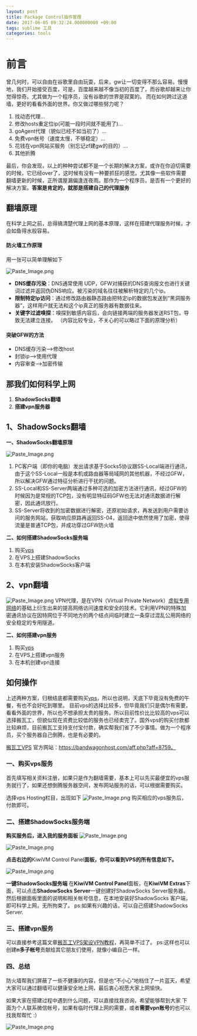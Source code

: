 ```yaml
---
layout: post
title: Package Control插件管理
date: 2017-06-05 09:32:24.000000000 +09:00
tags: sublime 工具
categories: tools
---
```


# 前言

曾几何时，可以自由在谷歌里自由玩耍，后来，gw让一切变得不那么容易。慢慢地，我们开始接受百度，可是，百度越来越不像当初的百度了，而谷歌却越来让你觉得惊奇。尤其做为一个程序员，没有谷歌的世界是寂寞的。
而在如何跨过这道墙，更好的看看外面的世界。你又做过哪些努力呢？
1. 找动态代理...
2. 修改hosts重定位ip(可能一段时间就不能用了)...
3. goAgent代理（貌似已经不如当初了）...
4. 免费vpn帐号（速度太慢，不够稳定）...
5. 花钱在vpn网站买服务（别忘记zf建gw的目的）...
6. 其他折腾

最后，你会发现，以上的种种尝试都不是一个长期的解决方案，或许在你迫切需要的时候，它已经over了，这时候有没有一种要抓狂的感觉。尤其像一些软件需要翻墙更新的时候，正所谓屋漏偏逢连夜雨。那作为一个程序员，是否有一个更好的解决方案。**答案是肯定的，就那是搭建自己的代理服务**

## 翻墙原理
在科学上网之前，总得搞清楚代理上网的基本原理，这样在搭建代理服务时候，才会如鱼得水般容易。
#### 防火墙工作原理
用一张可以简单理解如下

![Paste_Image.png](http://upload-images.jianshu.io/upload_images/2159256-435930deecaff5bd.png?imageMogr2/auto-orient/strip%7CimageView2/2/w/1240)
- **DNS缓存污染**：DNS通常使用 UDP，GFW对捕获的DNS查询报文也进行关键词过滤并返回伪DNS响应。被污染的域名往往被解析特定的几个ip。
- **限制特定Ip访问**：通过修改路由器静态路由把特定ip的数据包发送到“黑洞服务器”，这样用户就无法和这个ip真正的服务器有数据往来。
- **关键字过滤嗅探**：嗅探到敏感内容后，会向链接两端的服务器发送RST包，导致无法建立连接。
（内容比较专业，不关心的可以略过下面的原理分析）

#### 突破GFW的方法
- DNS缓存污染—->修改host
- 封锁ip—->使用代理
- 内容审查—->加密传输

## 那我们如何科学上网
1. **ShadowSocks翻墙**
2. **搭建vpn服务器**


## 1、**ShadowSocks翻墙**
**一、ShadowSocks翻墙原理**

![Paste_Image.png](http://upload-images.jianshu.io/upload_images/2159256-bd93ae4bb4bdac61.png?imageMogr2/auto-orient/strip%7CimageView2/2/w/1240)
1. PC客户端（即你的电脑）发出请求基于Socks5协议跟SS-Local端进行通讯，由于这个SS-Local一般是本机或路由器等局域网的其他机器，不经过GFW，所以解决GFW通过特征分析进行干扰的问题。
2. SS-Local和SS-Server两端通过多种可选的加密方法进行通讯，经过GFW的时候因为是常规的TCP包，没有明显特征码GFW也无法对通讯数据进行解密，因此通讯放行。
3. SS-Server将收到的加密数据进行解密，还原初始请求，再发送到用户需要访问的服务网站，获取响应原路再返回SS-04，返回途中依然使用了加密，使得流量是普通TCP包，并成功穿过GFW防火墙

**二、如何搭建ShadowSocks服务端**
1. 购买[vps](http://baike.baidu.com/item/VPS)
2. 在VPS上搭建ShadowSocks
3. 在本机安装ShadowSocks客户端

## 2、**vpn翻墙**

![Paste_Image.png](http://upload-images.jianshu.io/upload_images/2159256-49d49397f0cc0854.png?imageMogr2/auto-orient/strip%7CimageView2/2/w/1240)
VPN代理，是在VPN（Virtual Private Network）[虚拟专用网络](http://baike.baidu.com/view/480950.htm)的基础上衍生出来的提高网络访问速度和安全的技术。它利用VPN的特殊加密通讯协议在因特网位于不同地方的两个结点间临时建立一条穿过混乱公用网络的安全稳定的专用隧道。

**二、如何搭建vpn服务**
1. 购买[vps](http://baike.baidu.com/item/VPS)
2. 在VPS上搭建vpn服务
3. 在本机创建vpn连接

## 如何操作
上述两种方案，归根结底都需要购买[vps](http://baike.baidu.com/item/VPS)，所以也说明，天底下毕竟没有免费的午餐，有也不会好吃到哪里。
目前vps的选择比较多，但毕竟我们只是偶尔有需要，看看外面的世界，所以也不想承担太贵的服务。所以目前性价比比较高的vps可以选择搬瓦工，但貌似现在资费比较低的服务也已经卖完了。国外vps的购买付款都比较麻烦，目前搬瓦工支持支付宝付款，确实帮我们省了不少事情。做为一个程序员，买个服务器自己倒腾，也是有必要的。

[搬瓦工VPS](https://bandwagonhost.com/aff.php?aff=8759) 官方网站：https://bandwagonhost.com/aff.php?aff=8759。


### 一、购买vps服务
首先填写相关资料注册，如果只是作为翻墙需要，基本上可以先买最便宜的vps服务就行了，如果还想倒腾服务器空间，发布网站服务的话，可以根据需要购买。

选择vps Hosting栏目，出现如下
![Paste_Image.png](http://upload-images.jianshu.io/upload_images/2159256-80099c4b5d75a15d.png?imageMogr2/auto-orient/strip%7CimageView2/2/w/1240)
购买相应的vps服务后，付款即可。

### 二、搭建ShadowSocks服务端
**购买服务后，进入我的服务面板**
![Paste_Image.png](http://upload-images.jianshu.io/upload_images/2159256-250275af54cc9066.png?imageMogr2/auto-orient/strip%7CimageView2/2/w/1240)

![Paste_Image.png](http://upload-images.jianshu.io/upload_images/2159256-417bef27e33b3556.png?imageMogr2/auto-orient/strip%7CimageView2/2/w/1240)

**点击右边的**KiwiVM Control Panel**面板，你可以看到VPS的所有信息如下。**

![Paste_Image.png](http://upload-images.jianshu.io/upload_images/2159256-7774f424ba65ad15.png?imageMogr2/auto-orient/strip%7CimageView2/2/w/1240)

 **一键ShadowSocks服务端**
在**KiwiVM Control Panel**面板，在**KiwiVM Extras**下面，可以点击**ShadowSocks Server**一键创建好ShadowSocks Server服务器。然后根据面板里面的说明和相关帐号信息，在本地安装好ShadowSocks 客户端，即可科学上网，无所拘束了。
ps:如果有兴趣的话，可以自己搭建ShadowSocks Server.
### 三、搭建vpn服务
可以直接参考这篇文章[搬瓦工VPS架设VPN教程](http://blog.csdn.net/hjhjw1991/article/details/45848565)，再简单不过了。
ps:这样也可以创建**n多子帐号**贡献给其它朋友们使用，就像小编自己一样。


### 四、总结
防火墙帮我们屏蔽了一些不健康的内容，但是也“不小心”地档住了一片蓝天，希望大家可以通过翻墙可以健康安全地上网，最后衷心祝愿大家上网愉快。

如果大家在搭建过程中遇到什么问题，可以直接找我咨询，希望能够帮到大家
下面为个人联系微信帐号，如果有临时代理上网的需要，或者**需要vpn账号**的也可以找我帮帮忙 :）

![Paste_Image.png](http://upload-images.jianshu.io/upload_images/2159256-7e67fa864047647a.png?imageMogr2/auto-orient/strip%7CimageView2/2/w/1240)





 
